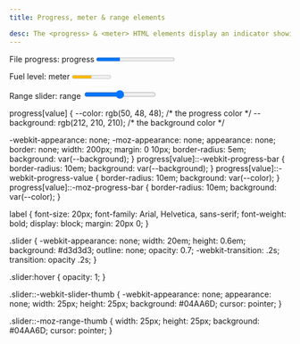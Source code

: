 ```yaml
---
title: Progress, meter & range elements 

desc: The <progress> & <meter> HTML elements display an indicator showing the completion progress of a task, typically displayed as a progress bar. Input type range allows a user to select a rage by draging the indicator.
---
```



<html-code>
<label for="file">File progress: progress</label>
<progress
  id="file"
  class="uam"
  max="100"
  value="30"
  data-timeout="1000"
  tabindex="-1"
  aria-label="File Progress"
>
</progress>

<label for="fuel">Fuel level: meter</label>
<meter id="fuel" min="0" max="100" low="33" high="66" optimum="80" value="50">at 50/100</meter>

<label for="myRange">Range slider: range </label>
  <input type="range" min="1" max="100" value="50" class="slider" id="myRange">
</html-code>


<css-code>
progress[value] {
  --color: rgb(50, 48, 48); /* the progress color */
  --background: rgb(212, 210, 210); /* the background color */

  -webkit-appearance: none;
  -moz-appearance: none;
  appearance: none;
  border: none;
  width: 200px;
  margin: 0 10px;
  border-radius: 5em;
  background: var(--background);
}
progress[value]::-webkit-progress-bar {
  border-radius: 10em;
  background: var(--background);
}
progress[value]::-webkit-progress-value {
  border-radius: 10em;
  background: var(--color);
}
progress[value]::-moz-progress-bar {
  border-radius: 10em;
  background: var(--color);
}

label {
  font-size: 20px;
  font-family: Arial, Helvetica, sans-serif;
  font-weight: bold;
  display: block;
  margin: 20px 0;
}



.slider {
  -webkit-appearance: none;
  width: 20em;
  height: 0.6em;
  background: #d3d3d3;
  outline: none;
  opacity: 0.7;
  -webkit-transition: .2s;
  transition: opacity .2s;
}

.slider:hover {
  opacity: 1;
}

.slider::-webkit-slider-thumb {
  -webkit-appearance: none;
  appearance: none;
  width: 25px;
  height: 25px;
  background: #04AA6D;
  cursor: pointer;
}

.slider::-moz-range-thumb {
  width: 25px;
  height: 25px;
  background: #04AA6D;
  cursor: pointer;
}
</css-code>
